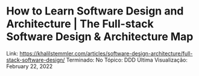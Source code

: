# How to Learn Software Design and Architecture | The Full-stack Software Design & Architecture Map

Link: https://khalilstemmler.com/articles/software-design-architecture/full-stack-software-design/
Terminado: No
Tópico: DDD
Última Visualização: February 22, 2022